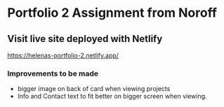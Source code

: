 # Portfolio 2 Assignment from Noroff

## Visit live site deployed with Netlify 
https://helenas-portfolio-2.netlify.app/


### Improvements to be made
- bigger image on back of card when viewing projects 
- Info and Contact text to fit better on bigger screen when viewing. 
